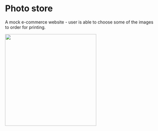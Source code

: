 # Photo store
A mock e-commerce website - user is able to choose some of the images to order for printing.
     
<img src="https://user-images.githubusercontent.com/82247833/205816420-f99ce83a-8024-47a5-9bca-b2177e3c518d.jpeg" width="300px" />
